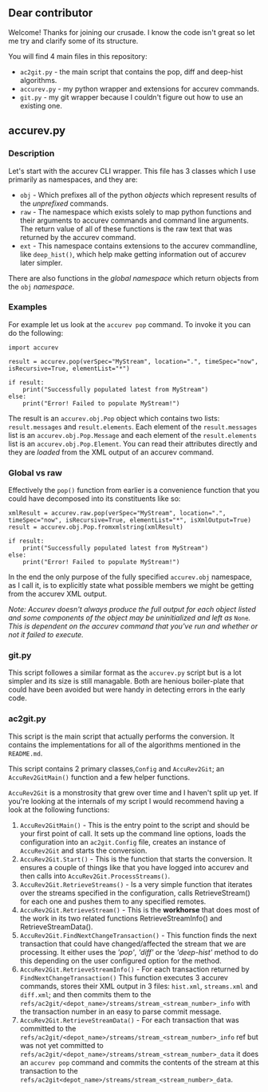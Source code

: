 ## Dear contributor ##

Welcome! Thanks for joining our crusade. I know the code isn't great so let me try and clarify some of its structure.

You will find 4 main files in this repository:
  - `ac2git.py` - the main script that contains the pop, diff and deep-hist algorithms.
  - `accurev.py` - my python wrapper and extensions for accurev commands.
  - `git.py` - my git wrapper because I couldn't figure out how to use an existing one.

## accurev.py ##

### Description ###

Let's start with the accurev CLI wrapper. This file has 3 classes which I use primarily as namespaces, and they are:
 - `obj` - Which prefixes all of the python _objects_ which represent results of the _unprefixed_ commands.
 - `raw` - The namespace which exists solely to map python functions and their arguments to accurev commands and command line arguments. The return value of all of these functions is the raw text that was returned by the accurev command.
 - `ext` - This namespace contains extensions to the accurev commandline, like `deep_hist()`, which help make getting information out of accurev later simpler.

There are also functions in the _global namespace_ which return objects from the `obj` _namespace_.

### Examples ###

For example let us look at the `accurev pop` command. To invoke it you can do the following:

    import accurev
    
    result = accurev.pop(verSpec="MyStream", location=".", timeSpec="now", isRecursive=True, elementList="*")
    
    if result:
        print("Successfully populated latest from MyStream")
    else:
        print("Error! Failed to populate MyStream!")

The result is an `accurev.obj.Pop` object which contains two lists: `result.messages` and `result.elements`. Each element of the `result.messages` list is an `accurev.obj.Pop.Message` and each element of the `result.elements` list is an `accurev.obj.Pop.Element`. You can read their attributes directly and they are _loaded_ from the XML output of an accurev command.

### Global vs raw ###

Effectively the `pop()` function from earlier is a convenience function that you could have decomposed into its constituents like so:

    xmlResult = accurev.raw.pop(verSpec="MyStream", location=".", timeSpec="now", isRecursive=True, elementList="*", isXmlOutput=True)
    result = accurev.obj.Pop.fromxmlstring(xmlResult)
    
    if result:
        print("Successfully populated latest from MyStream")
    else:
        print("Error! Failed to populate MyStream!")

In the end the only purpose of the fully specified `accurev.obj` namespace, as I call it, is to explicitly state what possible members we might be getting from the accurev XML output.

_Note: Accurev doesn't always produce the full output for each object listed and some components of the object may be uninitialized and left as_ `None`_. This is dependent on the accurev command that you've run and whether or not it failed to execute._

### git.py ###

This script followes a similar format as the `accurev.py` script but is a lot simpler and its size is still managable. Both are henious boiler-plate that could have been avoided but were handy in detecting errors in the early code.

### ac2git.py ###

This script is the main script that actually performs the conversion. It contains the implementations for all of the algorithms mentioned in the `README.md`.

This script contains 2 primary classes,`Config` and `AccuRev2Git`; an `AccuRev2GitMain()` function and a few helper functions.

`AccuRev2Git` is a monstrosity that grew over time and I haven't split up yet. If you're looking at the internals of my script I would recommend having a look at the following functions:
 1. `AccuRev2GitMain()` - This is the entry point to the script and should be your first point of call. It sets up the command line options, loads the configuration into an `ac2git.Config` file, creates an instance of `AccuRev2Git` and starts the conversion.
 2. `AccuRev2Git.Start()` - This is the function that starts the conversion. It ensures a couple of things like that you have logged into accurev and then calls into `AccuRev2Git.ProcessStreams()`.
 3. `AccuRev2Git.RetrieveStreams()` - Is a very simple function that iterates over the streams specified in the configuration, calls RetrieveStream() for each one and pushes them to any specified remotes.
 4. `AccuRev2Git.RetrieveStream()` - This is the **workhorse** that does most of the work in its two related functions RetrieveStreamInfo() and RetrieveStreamData().
 5. `AccuRev2Git.FindNextChangeTransaction()` - This function finds the next transaction that could have changed/affected the stream that we are processing. It either uses the _'pop'_, _'diff'_ or the _'deep-hist'_ method to do this depending on the user configured option for the method.
 6. `AccuRev2Git.RetrieveStreamInfo()` - For each transaction returned by `FindNextChangeTransaction()` This function executes 3 accurev commands, stores their XML output in 3 files: `hist.xml`, `streams.xml` and `diff.xml`; and then commits them to the `refs/ac2git/<depot_name>/streams/stream_<stream_number>_info` with the transaction number in an easy to parse commit message.
 7. `AccuRev2Git.RetrieveStreamData()` - For each transaction that was committed to the `refs/ac2git/<depot_name>/streams/stream_<stream_number>_info` ref but was not yet committed to `refs/ac2git/<depot_name>/streams/stream_<stream_number>_data` it does an `accurev pop` command and commits the contents of the stream at this transaction to the `refs/ac2git<depot_name>/streams/stream_<stream_number>_data`.

